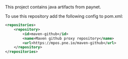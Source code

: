 
This project contains java artifacts from paynet.

To use this repository add the following config to pom.xml:

```xml
<repositories>
    <repository>
        <id>maven-github</id>
        <name>Maven github proxy repository</name>
        <url>https://mpos.pne.io/maven-github</url>
    </repository>
</repositories>
```
